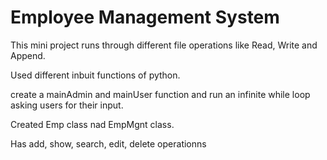 # Employee Management System
This mini project runs through different file operations like Read, Write and Append.

Used different inbuit functions of python.

create a mainAdmin and mainUser function and run an infinite while loop asking users for their input.

Created Emp class nad EmpMgnt class.

Has add, show, search, edit, delete operationns

